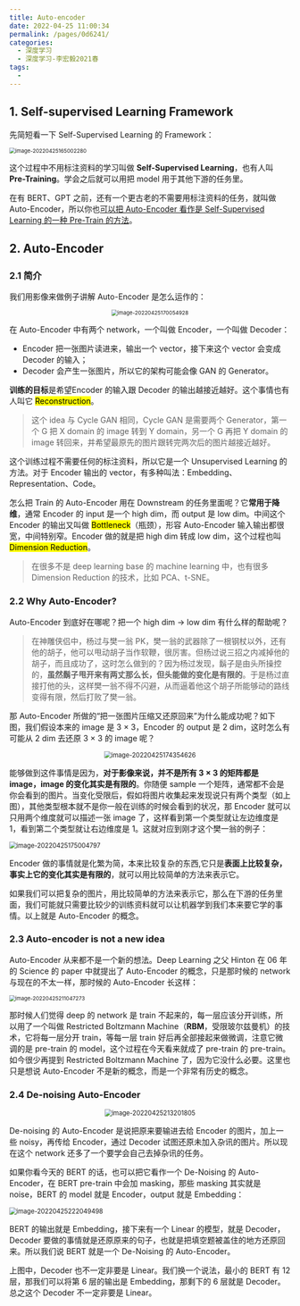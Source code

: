 ```yaml
---
title: Auto-encoder
date: 2022-04-25 11:00:34
permalink: /pages/0d6241/
categories:
  - 深度学习
  - 深度学习-李宏毅2021春
tags:
  - 
---
```


## 1. Self-supervised Learning Framework

先简短看一下 Self-Supervised Learning 的 Framework：

<img src="https://notebook-img-1304596351.cos.ap-beijing.myqcloud.com/img/image-20220425165002280.png" alt="image-20220425165002280" style="zoom: 67%;" />

这个过程中不用标注资料的学习叫做 **Self-Supervised Learning**，也有人叫 **Pre-Training**。学会之后就可以用把 model 用于其他下游的任务里。

在有 BERT、GPT 之前，还有一个更古老的不需要用标注资料的任务，就叫做 Auto-Encoder，所以你也<u>可以把 Auto-Encoder 看作是 Self-Supervised Learning 的一种 Pre-Train 的方法</u>。

## 2. Auto-Encoder

### 2.1 简介

我们用影像来做例子讲解 Auto-Encoder 是怎么运作的：

<center><img src="https://notebook-img-1304596351.cos.ap-beijing.myqcloud.com/img/image-20220425170054928.png" alt="image-20220425170054928" style="zoom:67%;" /></center>

在 Auto-Encoder 中有两个 network，一个叫做 Encoder，一个叫做 Decoder：

+ Encoder 把一张图片读进来，输出一个 vector，接下来这个 vector 会变成 Decoder 的输入；
+ Decoder 会产生一张图片，所以它的架构可能会像 GAN 的 Generator。

**训练的目标**是希望Encoder 的输入跟 Decoder 的输出越接近越好。这个事情也有人叫它 <mark>Reconstruction</mark>。

> 这个 idea 与 Cycle GAN 相同，Cycle GAN 是需要两个 Generator，第一个 G 把 X domain 的 image 转到 Y domain，另一个 G 再把 Y domain 的 image 转回来，并希望最原先的图片跟转完两次后的图片越接近越好。

这个训练过程不需要任何的标注资料，所以它是一个 Unsupervised Learning 的方法。对于 Encoder 输出的 vector，有多种叫法：Embedding、Representation、Code。

怎么把 Train 的 Auto-Encoder 用在 Downstream 的任务里面呢？它**常用于降维**，通常 Encoder 的 input 是一个 high dim，而 output 是 low dim。中间这个 Encoder 的输出又叫做 <mark>Bottleneck</mark>（瓶颈），形容 Auto-Encoder 输入输出都很宽，中间特别窄。Encoder 做的就是把 high dim 转成 low dim，这个过程也叫 <mark>Dimension Reduction</mark>。

> 在很多不是 deep learning base 的 machine learning 中，也有很多 Dimension Reduction 的技术，比如 PCA、t-SNE。

### 2.2 Why Auto-Encoder?

Auto-Encoder 到底好在哪呢？把一个 high dim -> low dim 有什么样的帮助呢？

> 在神雕侠侣中，杨过与樊一翁 PK，樊一翁的武器除了一根钢杖以外，还有他的胡子，他可以甩动胡子当作软鞭，很厉害。但杨过说三招之内减掉他的胡子，而且成功了，这时怎么做到的？因为杨过发现，鬍子是由头所操控的，**虽然鬍子甩开来有两丈那么长，但头能做的变化是有限的**。于是杨过直接打他的头，这样樊一翁不得不闪避，从而逼着他这个胡子所能够动的路线变得有限，然后打败了樊一翁。

那 Auto-Encoder 所做的“把一张图片压缩又还原回来”为什么能成功呢？如下图，我们假设本来的 image 是 3 × 3，Encoder 的 output 是 2 dim，这时怎么有可能从 2 dim 去还原 3 × 3 的 image 呢？

<center><img src="https://notebook-img-1304596351.cos.ap-beijing.myqcloud.com/img/image-20220425174354626.png" alt="image-20220425174354626" style="zoom:80%;" /></center>

能够做到这件事情是因为，**对于影像来说，并不是所有 3 × 3 的矩阵都是 image，image 的变化其实是有限的**。你随便 sample 一个矩阵，通常都不会是你会看到的图片。当变化受限后，假如将图片收集起来发现说只有两个类型（如上图），其他类型根本就不是你一般在训练的时候会看到的状况，那 Encoder 就可以只用两个维度就可以描述一张 image 了，这样看到第一个类型就让左边维度是 1，看到第二个类型就让右边维度是 1。这就对应到刚才这个樊一翁的例子：

<img src="https://notebook-img-1304596351.cos.ap-beijing.myqcloud.com/img/image-20220425175004797.png" alt="image-20220425175004797" style="zoom: 80%;" />

Encoder 做的事情就是化繁为简，本来比较复杂的东西,它只是**表面上比较复杂，事实上它的变化其实是有限的**，就可以用比较简单的方法来表示它。

如果我们可以把复杂的图片，用比较简单的方法来表示它，那么在下游的任务里面，我们可能就只需要比较少的训练资料就可以让机器学到我们本来要它学的事情。以上就是 Auto-Encoder 的概念。

### 2.3 Auto-encoder is not a new idea

Auto-Encoder 从来都不是一个新的想法。Deep Learning 之父 Hinton 在 06 年的 Science 的 paper 中就提出了 Auto-Encoder 的概念，只是那时候的 network 与现在的不太一样，那时候的 Auto-Encoder 长这样：

<img src="https://notebook-img-1304596351.cos.ap-beijing.myqcloud.com/img/image-20220425211047273.png" alt="image-20220425211047273" style="zoom: 67%;" />

那时候人们觉得 deep 的 network 是 train 不起来的，每一层应该分开训练，所以用了一个叫做 Restricted Boltzmann Machine（**RBM**，受限玻尔兹曼机）的技术，它将每一层分开 train，等每一层 train 好后再全部接起来做微调，注意它微调的是 pre-train 的 model，这个过程在今天看来就成了 pre-train 的 pre-train。如今很少再提到 Restricted Boltzmann Machine 了，因为它没什么必要。这里也只是想说 Auto-Encoder 不是新的概念，而是一个非常有历史的概念。

### 2.4 De-noising Auto-Encoder

<center><img src="https://notebook-img-1304596351.cos.ap-beijing.myqcloud.com/img/image-20220425213201805.png" alt="image-20220425213201805" style="zoom:80%;" /></center>

De-noising 的 Auto-Encoder 是说把原来要输进去给 Encoder 的图片，加上一些 noisy，再传给 Encoder，通过 Decoder 试图还原未加入杂讯的图片。所以现在这个 network 还多了一个要学会自己去掉杂讯的任务。

如果你看今天的 BERT 的话，也可以把它看作一个 De-Noising 的 Auto-Encoder，在 BERT pre-train 中会加 masking，那些 masking 其实就是 noise，BERT 的 model 就是 Encoder，output 就是 Embedding：

<img src="https://notebook-img-1304596351.cos.ap-beijing.myqcloud.com/img/image-20220425222049498.png" alt="image-20220425222049498" style="zoom: 80%;" />

BERT 的输出就是 Embedding，接下来有一个 Linear 的模型，就是 Decoder，Decoder 要做的事情就是还原原来的句子，也就是把填空题被盖住的地方还原回来。所以我们说 BERT 就是一个 De-Noising 的 Auto-Encoder。

上图中，Decoder 也不一定非要是 Linear。我们换一个说法，最小的 BERT 有 12 层，那我们可以将第 6 层的输出是 Embedding，那剩下的 6 层就是 Decoder。总之这个 Decoder 不一定非要是 Linear。